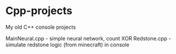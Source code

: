 # Cpp-projects
My old C++ console projects

MainNeural.cpp - simple neural network, count XOR
Redstone.cpp - simulate redstone logic (from minecraft) in console
